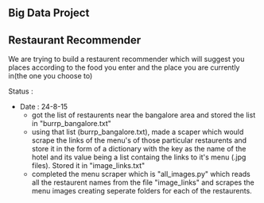 ## Big Data Project

## Restaurant Recommender

We are trying to build a restaurent recommender which will suggest you places according to the food you enter and the place you are currently in(the one you choose to)

Status : 
  * Date : 24-8-15
  	* got the list of restaurents near the bangalore area and stored the list in "burrp_bangalore.txt"
  	* using that list (burrp_bangalore.txt), made a scaper which would scrape the links of the menu's of those particular restaurents and store it in the form of a dictionary with the key as the name of the hotel and its value being a list containg the links to it's menu (.jpg files). Stored it in "image_links.txt"
  	* completed the menu scraper which is "all_images.py" which reads all the restaurent names from the file "image_links" and scrapes the menu images creating seperate folders for each of the restaurents.
